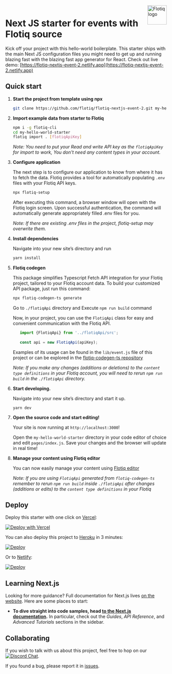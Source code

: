 <a href="https://flotiq.com/">
    <img src="https://editor.flotiq.com/fonts/fq-logo.svg" alt="Flotiq logo" title="Flotiq" align="right" height="60" />
</a>

Next JS starter for events with Flotiq source
===========================

Kick off your project with this hello-world boilerplate. This starter ships with the main Next JS configuration files you might need to get up and running blazing fast with the blazing fast app generator for React.
Check out live demo: [https://flotiq-nextjs-event-2.netlify.app](https://flotiq-nextjs-event-2.netlify.app) 

## Quick start

1. **Start the project from template using npx**

    ```bash
    git clone https://github.com/flotiq/flotiq-nextjs-event-2.git my-hello-world-starter
    ```
2. **Import example data from starter to Flotiq**
   
   ```bash
   npm i -g flotiq-cli
   cd my-hello-world-starter
   flotiq import . [flotiqApiKey]
   ```
   _Note: You need to put your Read and write API key as the `flotiqApiKey` for import to work, You don't need any content types in your account._

3. **Configure application**

   The next step is to configure our application to know from where it has to fetch the data.
   Flotiq provides a tool for automatically populating `.env` files with your Flotiq API keys.
   
   ```bash
   npx flotiq-setup
   ```

   After executing this command, a browser window will open with the Flotiq login screen. Upon successful authentication,
   the command will automatically generate appropriately filled .env files for you.
   
   _Note: If there are existing .env files in the project, flotiq-setup may overwrite them._   

4. **Install dependencies**

   Navigate into your new site’s directory and run

   ```bash
   yarn install
   ```
   
5. **Flotiq codegen**

   This package simplifies Typescript Fetch API integration for your Flotiq project, tailored to your Flotiq account 
   data. To build your customized API package, just run this command:
   
   ```bash
   npx flotiq-codegen-ts generate
   ```
   
   Go to `./flotiqApi` directory and Execute `npm run build` command

   Now, in your project, you can use the `FlotiqApi` class for easy and convenient communication with the Flotiq API.

   ```javascript
      import {FlotiqApi} from '../flotiqApi/src';
      
      const api = new FlotiqApi(apiKey);
   ```
   
   Examples of its usage can be found in the `lib/event.js` file of this project or can be explored in the
   [flotiq-codegen-ts repository](https://github.com/flotiq/flotiq-codegen-ts)

   _Note: If you make any changes (additions or deletions) to the `content type definitions` in your Flotiq account, you will need to rerun `npm run build` in the `./flotiqApi` directory._

6. **Start developing.**

   Navigate into your new site’s directory and start it up.

    ```shell
    yarn dev
    ```

7. **Open the source code and start editing!**

   Your site is now running at `http://localhost:3000`!

   Open the `my-hello-world-starter` directory in your code editor of choice and edit `pages/index.js`. Save your changes and the browser will update in real time!

8. **Manage your content using Flotiq editor**

   You can now easily manage your content using [Flotiq editor](https://editor.flotiq.com)
   
   _Note: If you are using `FlotiqApi` generated from `flotiq-codegen-ts` remember to rerun `npm run build` inside `./flotiqApi` after changes (additions or edits) to the `content type definitions` in your Flotiq_

## Deploy

Deploy this starter with one click on [Vercel](https://vercel.com/):

[![Deploy with Vercel](https://vercel.com/button)](https://vercel.com/new/clone?repository-url=https%3A%2F%2Fgithub.com%2Fflotiq%2Fflotiq-nextjs-event-2)

You can also deploy this project to [Heroku](https://www.heroku.com/) in 3 minutes:

[![Deploy](https://www.herokucdn.com/deploy/button.svg)](https://heroku.com/deploy?template=https%3A%2F%2Fgithub.com%2Fflotiq%2Fflotiq-nextjs-event-2)

Or to [Netlify](https://www.netlify.com/):

[![Deploy](https://www.netlify.com/img/deploy/button.svg)](https://app.netlify.com/start/deploy?repository=https%3A%2F%2Fgithub.com%2Fflotiq%2Fflotiq-nextjs-event-2)

## Learning Next.js

Looking for more guidance? Full documentation for Next.js lives [on the website](https://nextjs.org/). Here are some places to start:

- **To dive straight into code samples, head [to the Next.js documentation](https://nextjs.org/docs/getting-started).** In particular, check out the _Guides_, _API Reference_, and _Advanced Tutorials_ sections in the sidebar.

## Collaborating

If you wish to talk with us about this project, feel free to hop on our [![Discord Chat](https://img.shields.io/discord/682699728454025410.svg)](https://discord.gg/FwXcHnX).

If you found a bug, please report it in [issues](https://github.com/flotiq/flotiq-nextjs-event-2/issues).
